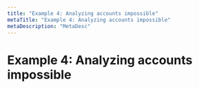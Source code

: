 ```yaml
---
title: "Example 4: Analyzing accounts impossible"
metaTitle: "Example 4: Analyzing accounts impossible"
metaDescription: "MetaDesc"
---
```


# Example 4: Analyzing accounts impossible 



